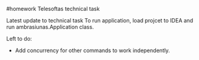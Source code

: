 #homework
Telesoftas technical task

Latest update to technical task
To run application, load projcet to IDEA and run ambrasiunas.Application class.

Left to do:
* Add concurrency for other commands to work independently.


